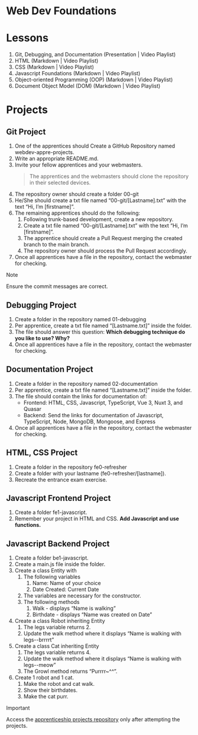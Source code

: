 # Web Dev Foundations
# Lessons
1. Git, Debugging, and Documentation (Presentation | Video Playlist)
2. HTML (Markdown | Video Playlist)
3. CSS (Markdown | Video Playlist)
4. Javascript Foundations (Markdown | Video Playlist)
5. Object-oriented Programming (OOP) (Markdown | Video Playlist)
6. Document Object Model (DOM) (Markdown | Video Playlist)

# Projects
## Git Project
1. One of the apprentices should Create a GitHub Repository named webdev-appre-projects.
2. Write an appropriate README.md.
3. Invite your fellow apprentices and your webmasters.
    > The apprentices and the webmasters should clone the repository in their selected devices.
4. The repository owner should create a folder 00-git
5. He/She should create a txt file named “00-git/[Lastname].txt” with the text “Hi, I’m [firstname]”.
6. The remaining apprentices should do the following:
    1. Following trunk-based development, create a new repository.
    2. Create a txt file named “00-git/[Lastname].txt” with the text “Hi, I’m [firstname]”.
    3. The apprentice should create a Pull Request merging the created branch to the main branch.
    4. The repository owner should process the Pull Request accordingly.
7. Once all apprentices have a file in the repository, contact the webmaster for checking.

> [!NOTE]
> Ensure the commit messages are correct.

## Debugging Project
1. Create a folder in the repository named 01-debugging
2. Per apprentice, create a txt file named “[Lastname.txt]” inside the folder.
3. The file should answer this question: **Which debugging technique do you like to use? Why?**
4. Once all apprentices have a file in the repository, contact the webmaster for checking.

## Documentation Project
1. Create a folder in the repository named 02-documentation
2. Per apprentice, create a txt file named “[Lastname.txt]” inside the folder.
3. The file should contain the links for documentation of:
    - Frontend: HTML, CSS, Javascript, TypeScript, Vue 3, Nuxt 3, and Quasar
    - Backend: Send the links for documentation of Javascript, TypeScript, Node, MongoDB, Mongoose, and Express
4. Once all apprentices have a file in the repository, contact the webmaster for checking.

## HTML, CSS Project
1. Create a folder in the repository fe0-refresher
2. Create a folder with your lastname (fe0-refresher/[lastname]). 
3. Recreate the entrance exam exercise.

## Javascript Frontend Project
1. Create a folder fe1-javascript.
2. Remember your project in HTML and CSS. **Add Javascript and use functions.**


## Javascript Backend Project
1. Create a folder be1-javascript.
2. Create a main.js file inside the folder.
3. Create a class Entity with 
    1. The following variables
        1. Name: Name of your choice
        2. Date Created: Current Date
    2. The variables are necessary for the constructor.
    3. The following methods
        1. Walk - displays “Name is walking”
        2. Birthdate - displays “Name was created on Date”
4. Create a class Robot inheriting Entity
    1. The legs variable returns 2.
    2. Update the walk method where it displays “Name is walking with <legs> legs--brrrrt”
5. Create a class Cat inheriting Entity
    1. The legs variable returns 4.
    2. Update the walk method where it displays “Name is walking with <legs> legs--meow”
    3. The Growl method returns “Purrrr~^^”.
6. Create 1 robot and 1 cat.
    1. Make the robot and cat walk.
    2. Show their birthdates.
    3. Make the cat purr.


> [!IMPORTANT]
> Access the [apprenticeship projects repository](https://github.com/jobb-rodriguez/webdev-appre-projects) only after attempting the projects.
